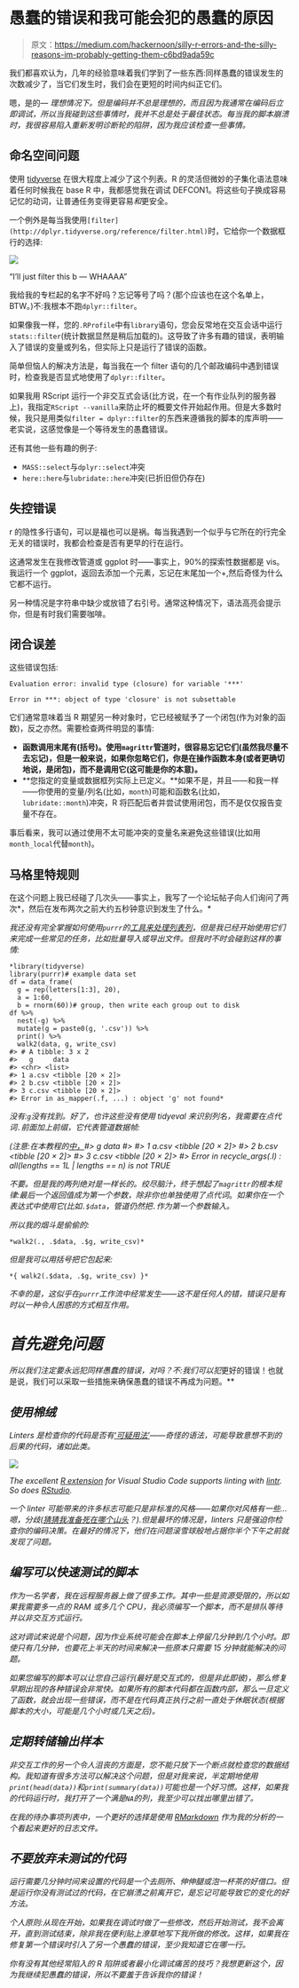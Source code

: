 # 愚蠢的错误和我可能会犯的愚蠢的原因

> 原文：<https://medium.com/hackernoon/silly-r-errors-and-the-silly-reasons-im-probably-getting-them-c6bd9ada59c>

我们都喜欢认为，几年的经验意味着我们学到了一些东西:同样愚蠢的错误发生的次数减少了，当它们发生时，我们会在更短的时间内纠正它们。

嗯，是的— *理想情况下。但是编码并不总是理想的，而且因为我通常在编码后立即调试，所以当我碰到这些事情时，我并不总是处于最佳状态。每当我的脚本崩溃时，我很容易陷入重新发明诊断轮的陷阱，因为我应该检查一些事情。*

## **命名空间问题**

使用 [tidyverse](http://tidyverse.org/) 在很大程度上减少了这个列表。R 的灵活但微妙的子集化语法意味着任何时候我在 base R 中，我都感觉我在调试 DEFCON1。将这些句子换成容易记忆的动词，让普通任务变得更容易*和*更安全。

一个例外是每当我使用`[filter](http://dplyr.tidyverse.org/reference/filter.html)`时，它给你一个数据框行的选择:

![](img/b06e76be3c71db2651bfd50e155a8c8f.png)

“I’ll just filter this b — WHAAAA”

我给我的专栏起的名字不好吗？忘记等号了吗？(那个应该也在这个名单上，BTW。)不:我根本不跑`dplyr::filter`。

如果像我一样，您的`.RProfile`中有`library`语句，您会反常地在交互会话中运行`stats::filter`(统计数据显然是稍后加载的)。这导致了许多有趣的错误，表明输入了错误的变量或列名，但实际上只是运行了错误的函数。

简单但恼人的解决方法是，每当我在一个 filter 语句的几个邮政编码中遇到错误时，检查我是否显式地使用了`dplyr::filter`。

如果我用 RScript 运行一个非交互式会话(比方说，在一个有作业队列的服务器上)，我指定`RScript --vanilla`来防止坏的概要文件开始起作用。但是大多数时候，我只是用类似`filter = dplyr::filter`的东西来遵循我的脚本的库声明——老实说，这感觉像是一个等待发生的愚蠢错误。

还有其他一些有趣的例子:

*   `MASS::select`与`dplyr::select`冲突
*   `here::here`与`lubridate::here`冲突(已折旧但仍存在)

## **失控错误**

r 的隐性多行语句，可以是福也可以是祸。每当我遇到一个似乎与它所在的行完全无关的错误时，我都会检查是否有更早的行在运行。

这通常发生在我修改管道或 ggplot 时——事实上，90%的探索性数据都是 vis。我运行一个 ggplot，返回去添加一个元素，忘记在末尾加一个+,然后奇怪为什么它都不运行。

另一种情况是字符串中缺少或放错了右引号。通常这种情况下，语法高亮会提示你，但是有时我们需要咖啡。

## 闭合误差

这些错误包括:

`Evaluation error: invalid type (closure) for variable '***'`

`Error in ***: object of type 'closure' is not subsettable`

它们通常意味着当 R 期望另一种对象时，它已经被赋予了一个闭包(作为对象的函数)，反之亦然。需要检查两件明显的事情:

*   **函数调用末尾有(括号)。使用`magrittr`管道时，很容易忘记它们(虽然我尽量不去忘记)，但是一般来说，如果你忽略它们，你是在操作函数本身(或者更确切地说，是闭包)，而不是调用它(这可能是你的本意)。**
*   **您指定的变量或数据框列实际上已定义。**如果不是，并且——和我一样——你使用的变量/列名(比如，`month`)可能和函数名(比如，`lubridate::month`)冲突，R 将匹配后者并尝试使用闭包，而不是仅仅报告变量不存在。

事后看来，我可以通过使用不太可能冲突的变量名来避免这些错误(比如用`month_local`代替`month`)。

## 马格里特规则

在这个问题上我已经碰了几次头——事实上，我写了一个论坛帖子向人们询问了两次*，然后在发布两次之前大约五秒钟意识到发生了什么。*

*我还没有完全掌握如何使用`purrr`的[工具来处理列表列](https://jennybc.github.io/purrr-tutorial/ls13_list-columns.html)，但是我已经开始使用它们来完成一些常见的任务，比如批量导入或导出文件。但我时不时会碰到这样的事情:*

```
*library(tidyverse)
library(purrr)# example data set
df = data_frame(
  g = rep(letters[1:3], 20),
  a = 1:60,
  b = rnorm(60))# group, then write each group out to disk
df %>%
  nest(-g) %>%
  mutate(g = paste0(g, '.csv')) %>%
  print() %>%
  walk2(data, g, write_csv)
#> # A tibble: 3 x 2
#>   g     data
#> <chr> <list>
#> 1 a.csv <tibble [20 × 2]>
#> 2 b.csv <tibble [20 × 2]>
#> 3 c.csv <tibble [20 × 2]>
#> Error in as_mapper(.f, ...) : object 'g' not found*
```

*没有:`g`没有找到。好了，也许这些没有使用 tidyeval 来识别列名，我需要在点代词`.`前面加上前缀，它代表管道数据帧:*

*(注意:在本教程的[中，](https://jennybc.github.io/purrr-tutorial/ls13_list-columns.html)#> g data
#> <chr> <list>
#> 1 a.csv <tibble [20 × 2]>
#> 2 b.csv <tibble [20 × 2]>
#> 3 c.csv <tibble [20 × 2]>
#> Error in recycle_args(.l) : all(lengths == 1L | lengths == n) is not TRUE*

*不要。但是我的两列绝对是一样长的。绞尽脑汁，终于想起了`magrittr`的根本规律:最后一个返回值成为第一个参数，除非你也单独使用了点代词*。*如果你在一个表达式中使用它(比如`.$data`，管道仍然把`.`作为第一个参数输入。*

*所以我的烟斗是偷偷的:*

```
*walk2(., .$data, .$g, write_csv)*
```

*但是我可以用括号把它包起来:*

```
*{ walk2(.$data, .$g, write_csv) }*
```

*不幸的是，这似乎在`purrr`工作流中经常发生——这不是任何人的错，错误只是有时以一种令人困惑的方式相互作用。*

# ***首先避免问题***

*所以我们注定要永远犯同样愚蠢的错误，对吗？不:我们可以犯*更好的错误！也就是说，我们可以采取一些措施来确保愚蠢的错误不再成为问题。**

## ***使用棉绒***

*Linters 是检查你的代码是否有[‘可疑用法’](https://en.wikipedia.org/wiki/Lint_%28software%29)——奇怪的语法，可能导致意想不到的后果的代码，诸如此类。*

*![](img/197980b0768d7da548516945e9021a75.png)*

*The excellent [R extension](https://marketplace.visualstudio.com/items?itemName=Ikuyadeu.r) for Visual Studio Code supports linting with [lintr](https://github.com/jimhester/lintr). So does [RStudio](https://www.rstudio.com/).*

*一个 linter 可能带来的许多标志可能只是非标准的风格——如果你对风格有一些…嗯，*分歧*([猜猜我准备死在哪个山头](http://www.win-vector.com/blog/2013/04/prefer-for-assignment-in-r/)？).但是最坏的情况是，linters 只是强迫你检查你的编码决策。在最好的情况下，他们在问题滚雪球般地占据你半个下午之前就发现了问题。*

## ***编写可以快速测试的脚本***

*作为一名学者，我在远程服务器上做了很多工作。其中一些是资源受限的，所以如果我需要多一点的 RAM 或多几个 CPU，我必须编写一个脚本，而不是排队等待并以非交互方式运行。*

*这对调试来说是个问题，因为作业系统可能会在脚本上停留几分钟到几个小时。即使只有几分钟，也要花上半天的时间来解决一些原本只需要 15 分钟就能解决的问题。*

*如果您编写的脚本可以让您自己运行(最好是交互式的，但是非此即彼)，那么修复早期出现的各种错误会非常快。如果所有的脚本代码都在函数内部，那么一旦定义了函数，就会出现一些错误，而不是在代码真正执行之前一直处于休眠状态(根据脚本的大小，可能是几个小时或几天之后)。*

## ***定期转储输出样本***

*非交互工作的另一个令人沮丧的方面是，您不能只放下一个断点就检查您的数据结构。我知道有很多方法可以解决这个问题，但是对我来说，半定期地使用`print(head(data))`和`print(summary(data))`可能也是一个好习惯。这样，如果我的代码运行时，我打开了一个满是`NA`的列，我至少可以找出哪里出错了。*

*在我的待办事项列表中，一个更好的选择是使用 [RMarkdown](http://rmarkdown.rstudio.com/) 作为我的分析的一个看起来更好的日志文件。*

## ***不要放弃未测试的代码***

*运行需要几分钟时间来设置的代码是一个去厕所、伸伸腿或泡一杯茶的好借口。但是运行你没有测试过的代码，在它崩溃之前离开它，是忘记可能导致它的变化的好方法。*

*个人原则:从现在开始，如果我在调试时做了一些修改，然后开始测试，我不会离开，直到测试结束，除非我在便利贴上潦草地写下我所做的修改。这样，如果我在修复第一个错误时引入了另一个愚蠢的错误，至少我知道它在哪一行。*

*你有没有其他经常陷入的 R 陷阱或者最小化调试痛苦的技巧？我想更新这个，因为我继续犯愚蠢的错误，所以不要羞于告诉我你的错误！*